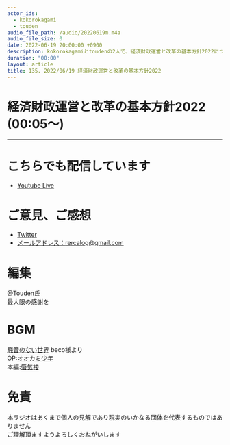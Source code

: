 ```yaml
---
actor_ids:
  - kokorokagami
  - touden
audio_file_path: /audio/20220619m.m4a
audio_file_size: 0
date: 2022-06-19 20:00:00 +0900
description: kokorokagamiとtoudenの2人で、経済財政運営と改革の基本方針2022について話しました。
duration: "00:00"
layout: article
title: 135. 2022/06/19 経済財政運営と改革の基本方針2022
---
```


# 経済財政運営と改革の基本方針2022 (00:05～)


___

# こちらでも配信しています
- [Youtube Live](https://www.youtube.com/channel/UCD1zo-WnyFdE5w0pqvKblkA)

# ご意見、ご感想
- [Twitter](https://twitter.com/recalog1)
- [メールアドレス：rercalog@gmail.com](rercalog@gmail.com)

# 編集

@Touden氏  
最大限の感謝を  

# BGM

[騒音のない世界](http://noiselessworld.net/) beco様より  
OP:[オオカミ少年](https://soundcloud.com/baron1_3/wolfboy)  
本編:[蜃気楼](https://soundcloud.com/baron1_3/shinkirou)  

# 免責

本ラジオはあくまで個人の見解であり現実のいかなる団体を代表するものではありません  
ご理解頂ますようよろしくおねがいします  